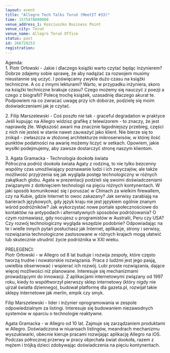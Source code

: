 ```yaml
---
layout: event
title: "Allegro Tech Talks Toruń (MeetIT #33)"
time: 1575478800000
venue_address_1: Kościuszko Business Point
venue_city: Toruń
venue_name: Allegro Toruń Office
status: past
id: 266728253
registration: 
---
```


<p>Agenda:
  <br/>1. Piotr Orłowski - Jakie i dlaczego książki warto czytać będąc inżynierem?
  <br/>Dobrze zdajemy sobie sprawę, że aby nadążać za rozwojem musimy nieustannie się uczyć. I poświęcamy zwykle dużo czasu na książki techniczne. A co z innymi lekturami? Warto, w przypadku inżyniera, skoro na książki techniczne brakuje czasu? Czego możemy
  się nauczyć z poezji a czego z biografii? Polecę trochę książek, uzasadnię dlaczego akurat te. Podpowiem na co zwracać uwagę przy ich doborze, podzielę się moim doświadczeniami jak je czytać.</p>
<p>2. Filip Marszelewski - Coś poszło nie tak - graceful degradation w praktyce
  <br/>Jeśli kupując na Allegro widzisz grafikę z telewizorem - to znaczy, że jest naprawdę źle. Większość awarii ma znacznie łagodniejszy przebieg, części z nich nie jesteś w stanie nawet zauważyć jako klient. Nie bierze się to znikąd - zwłaszcza w złożonej
  architekturze mikroserwisów, w której ilość punktów podatności na awarię możemy liczyć w setkach. Opowiem, jakie wysiłki podejmujemy, aby zawsze dostarczyć stronę naszym klientom.</p>
<p>3. Agata Gramacka - Technologia dookoła świata
  <br/>Półroczna podróż dookoła świata Agaty z rodziną, to nie tylko bezcenny wspólny czas umożliwiający poznawanie ludzi i ich zwyczajów, ale także możliwość przyjrzenia się jak wygląda postęp technologiczny w różnych zakątkach globu. Agata w prezentacji
  podzieli się swoimi doświadczeniami związanymi z dotknięciem technologii na pięciu różnych kontynentach. W jaki sposób komunikować się i poruszać w Chinach za wielkim firewallem, czy na Kubie, gdzie Internet to owoc zakazany? Jak serwisy zarabiają na
  barierach językowych, gdy język kraju nie jest językiem ogólnie znanym wśród podróżników? Jak wykorzystać nowe portale społecznościowe do kontaktów na antypodach i alternatywnych sposobów podróżowania? O czym rozmawiasz, gdy nocujesz u programistów
  w Australii, Peru czy USA? Czy rozwój technologiczny wygląda wszędzie podobnie? Odpowiadając na te i wielle innych pytań posłuchasz jak Internet, aplikacje, strony i serwisy, rozwiązania technologiczne zastosowane w różnych krajach mogą ułatwić lub
  skutecznie utrudnić życie podróżnika w XXI wieku.</p>
<p>PRELEGENCI:
  <br/>Piotr Orłowski - w Allegro od 8 lat buduje i rozwija zespoły, które często tworzą trudne i nowatorskie rozwiązania. Praca z ludźmi jest jego pasją, uwielbia obserwować i wspierać ich rozwój. Lubi proste rozwiązania, dające więcej możliwości niż planowane.
  Interesuje się mechanizmami prowadzącymi do innowacji. Z aplikacjami internetowymi związany od 1997 roku, kiedy to współtworzył pierwszy sklep internetowy (który nigdy nie ujrzał światła dziennego), budował platformę dla gazeta.pl, rozwijał takie sklepy
  internetowe jak merlin, empik czy smyk.</p>
<p>Filip Marszelewski - lider i inżynier oprogramowania w zespole odpowiedzialnym za listingi. Interesuje się budowaniem niezawodnych systemów w oparciu o technologie reaktywne.</p>
<p>Agata Gramacka - w Allegro od 10 lat. Zajmuje się zarządzaniem produktami w Allegro. Doświadczona w niuansach listingów, meandrach mechanizmu wyszukiwarki, obecnie kieruje pracami rozwijając aplikację Allegro na iOS. Podczas półrocznej przerwy w pracy
  objechała świat dookoła, razem z mężem i trójką dzieci zdobywając doświadczenia na pięciu kontynentach.</p>
